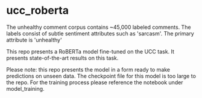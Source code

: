 # ucc_roberta

The unhealthy comment corpus contains ~45,000 labeled comments. The labels consist of subtle sentiment attributes such as 'sarcasm'. The primary attribute is 'unhealthy'

This repo presents a RoBERTa model fine-tuned on the UCC task. It presents state-of-the-art results on this task.

Please note: this repo presents the model in a form ready to make predictions on unseen data. The checkpoint file for this model is too large to the repo. For the training process please reference the notebook under model_training.

